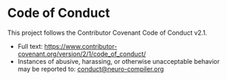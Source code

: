 # Code of Conduct
This project follows the Contributor Covenant Code of Conduct v2.1.
- Full text: https://www.contributor-covenant.org/version/2/1/code_of_conduct/
- Instances of abusive, harassing, or otherwise unacceptable behavior may be reported to: conduct@neuro-compiler.org

